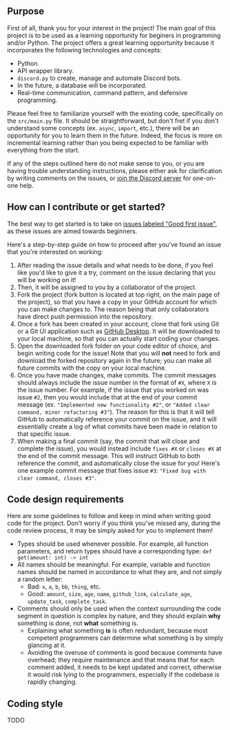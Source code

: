 ## Purpose

First of all, thank you for your interest in the project! The main goal of this project is to be used as a learning opportunity for beginers in programming and/or Python. The project offers a great learning opportunity because it incorporates the following technologies and concepts:
* Python.
* API wrapper library.
* `discord.py` to create, manage and automate Discord bots.
* In the future, a database will be incorporated.
* Real-time communication, command pattern, and defensive programming.

Please feel free to familiarize yourself with the existing code, specifically on the `src/main.py` file. It should be straightforward, but don't fret if you don't understand some concepts (ex. `async`, `import`, etc.), there will be an opportunity for you to learn them in the future. Indeed, the focus is more on incremental learning rather than you being expected to be familiar with everything from the start.

If any of the steps outlined here do not make sense to you, or you are having trouble understanding instructions, please either ask for clarification by writing comments on the issues, or [join the Discord server](http://discord.gg/GPw3xnRE4y) for one-on-one help.

## How can I contribute or get started?

The best way to get started is to take on [issues labeled "Good first issue"]([https://github.com/sobbd/artemis-discord-bot/issues](https://github.com/sobbd/artemis-discord-bot/issues?q=is%3Aissue+is%3Aopen+label%3A%22good+first+issue%22)), as these issues are aimed towards beginners.

Here's a step-by-step guide on how to proceed after you've found an issue that you're interested on working:
1. After reading the issue details and what needs to be done, if you feel like you'd like to give it a try, comment on the issue declaring that you will be working on it!
2. Then, it will be assigned to you by a collaborator of the project.
3. Fork the project (fork button is located at top right, on the main page of the project), so that you have a copy in your GitHub account for which you can make changes to. The reason being that only collaborators have direct push permission into the repository.
4. Once a fork has been created in your account, clone that fork using Git or a Git UI application such as [GitHub Desktop](https://desktop.github.com/). It will be downloaded to your local machine, so that you can actually start coding your changes.
5. Open the downloaded fork folder on your code editor of choice, and begin writing code for the issue! Note that you will __not__ need to fork and download the forked repository again in the future; you can make all future commits with the copy on your local machine.
6. Once you have made changes, make commits. The commit messages should always include the issue number in the format of `#X`, where `X` is the issue number. For example, if the issue that you worked on was issue `#2`, then you would include that at the end of your commit message (ex. `"Implemented new functionality #2"`, or `"Added clear command, minor refactoring #3"`). The reason for this is that it will tell GitHub to automatically reference your commit on the issue, and it will essentially create a log of what commits have been made in relation to that specific issue.
7. When making a final commit (say, the commit that will close and complete the issue), you would instead include `fixes #X` or `closes #X` at the end of the commit message. This will instruct GitHub to both reference the commit, and automatically close the issue for you! Here's one example commit message that fixes issue `#3`: `"Fixed bug with clear command, closes #3"`.

## Code design requirements

Here are some guidelines to follow and keep in mind when writing good code for the project. Don't worry if you think you've missed any, during the code review process, it may be simply asked for you to implement them!

* Types should be used whenever possible. For example, all function parameters, and return types should have a corresponding type: `def get(amount: int) -> int`
* All names should be meaningful. For example, variable and function names should be named in accordance to what they are, and not simply a random letter:
  * Bad: `x`, `a`, `b`, `bb`, `thing`, etc.
  * Good: `amount`, `size`, `age`, `name`, `github_link`, `calculate_age`, `update_task`, `complete_task`.
* Comments should only be used when the context surrounding the code segment in question is complex by nature, and they should explain __why__ something is done, not __what__ something is.
  * Explaining what something __is__ is often redundant, because most competent programmers can determine what something is by simply glancing at it.
  * Avoiding the overuse of comments is good because comments have overhead; they require maintenance and that means that for each comment added, it needs to be kept updated and correct, otherwise it would risk lying to the programmers, especially if the codebase is rapidly changing.

## Coding style

TODO
